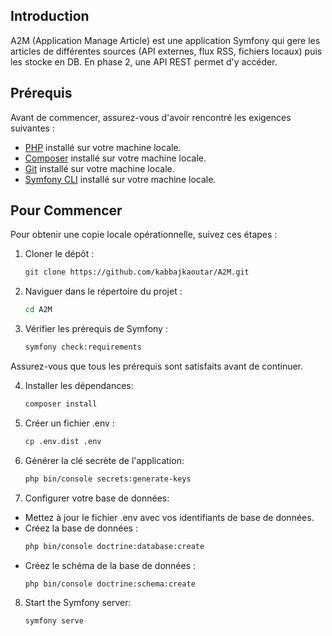 
## Introduction
A2M (Application Manage Article) est une application Symfony qui gere les articles de différentes sources (API externes, flux RSS, fichiers locaux) puis les stocke en DB. En phase 2, une API REST permet d'y accéder.
## Prérequis
Avant de commencer, assurez-vous d'avoir rencontré les exigences suivantes :

- [PHP](https://www.php.net/) installé sur votre machine locale.
- [Composer](https://getcomposer.org/) installé sur votre machine locale.
- [Git](https://git-scm.com/) installé sur votre machine locale.
- [Symfony CLI](https://symfony.com/download) installé sur votre machine locale.

## Pour Commencer

Pour obtenir une copie locale opérationnelle, suivez ces étapes :

1. Cloner le dépôt :

   ```bash
   git clone https://github.com/kabbajkaoutar/A2M.git

2. Naviguer dans le répertoire du projet :

   ```bash
   cd A2M
3. Vérifier les prérequis de Symfony :
    ```bash
   symfony check:requirements
Assurez-vous que tous les prérequis sont satisfaits avant de continuer.
   
4. Installer les dépendances: 
   ```bash
   composer install
5. Créer un fichier .env :
   ```bash
   cp .env.dist .env
6. Générer la clé secrète de l'application:
   ```bash
   php bin/console secrets:generate-keys
7. Configurer votre base de données:
- Mettez à jour le fichier .env avec vos identifiants de base de données.
- Créez la base de données :
  ```bash
  php bin/console doctrine:database:create
- Créez le schéma de la base de données :  
  ```bash
  php bin/console doctrine:schema:create
8. Start the Symfony server:
   ```bash
   symfony serve
